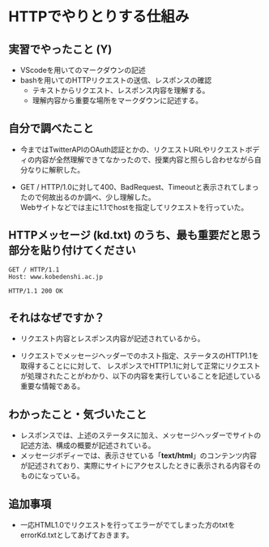 # HTTPでやりとりする仕組み

<!-- Markdown記法のヒント

コード記法（1行の中に埋めたい場合）

`code`

コードブロック記法（複数行）

```
print('a')
print('b')
```

-->

## 実習でやったこと (Y)

*   VScodeを用いてのマークダウンの記述
*   bashを用いてのHTTPリクエストの送信、レスポンスの確認
    *   テキストからリクエスト、レスポンス内容を理解する。
    *   理解内容から重要な場所をマークダウンに記述する。
## 自分で調べたこと

*   今まではTwitterAPIのOAuth認証とかの、リクエストURLやリクエストボディの内容が全然理解できてなかったので、授業内容と照らし合わせながら自分なりに解釈した。  

*   GET / HTTP/1.0に対して400、BadRequest、Timeoutと表示されてしまったので何故出るのか調べ、少し理解した。  
Webサイトなどでは主に1.1でhostを指定してリクエストを行っていた。


## HTTPメッセージ (kd.txt) のうち、最も重要だと思う部分を貼り付けてください

```
GET / HTTP/1.1
Host: www.kobedenshi.ac.jp

HTTP/1.1 200 OK
```

## それはなぜですか？

*   リクエスト内容とレスポンス内容が記述されているから。

*   リクエストでメッセージヘッダーでのホスト指定、ステータスのHTTP1.1を取得することにに対して、
レスポンスでHTTP1.1に対して正常にリクエストが処理されたことがわかり、以下の内容を実行していることを記述している重要な情報である。


## わかったこと・気づいたこと
*   レスポンスでは、上述のステータスに加え、メッセージヘッダーでサイトの記述方法、構成の概要が記述されている。
*   メッセージボディーでは、表示させている「**text/html**」のコンテンツ内容が記述されており、実際にサイトにアクセスしたときに表示される内容そのものになっている。
##  追加事項
*   一応HTML1.0でリクエストを行ってエラーがでてしまった方のtxtをerrorKd.txtとしてあげておきます。